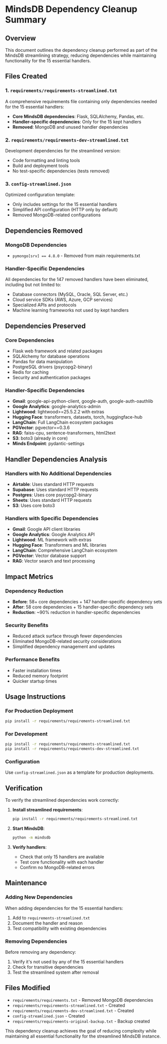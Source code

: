 # MindsDB Dependency Cleanup Summary

## Overview
This document outlines the dependency cleanup performed as part of the MindsDB streamlining strategy, reducing dependencies while maintaining functionality for the 15 essential handlers.

## Files Created

### 1. `requirements/requirements-streamlined.txt`
A comprehensive requirements file containing only dependencies needed for the 15 essential handlers:
- **Core MindsDB dependencies**: Flask, SQLAlchemy, Pandas, etc.
- **Handler-specific dependencies**: Only for the 15 kept handlers
- **Removed**: MongoDB and unused handler dependencies

### 2. `requirements/requirements-dev-streamlined.txt`
Development dependencies for the streamlined version:
- Code formatting and linting tools
- Build and deployment tools
- No test-specific dependencies (tests removed)

### 3. `config-streamlined.json`
Optimized configuration template:
- Only includes settings for the 15 essential handlers
- Simplified API configuration (HTTP only by default)
- Removed MongoDB-related configurations

## Dependencies Removed

### MongoDB Dependencies
- `pymongo[srv] == 4.8.0` - Removed from main requirements.txt

### Handler-Specific Dependencies
All dependencies for the 147 removed handlers have been eliminated, including but not limited to:
- Database connectors (MySQL, Oracle, SQL Server, etc.)
- Cloud service SDKs (AWS, Azure, GCP services)
- Specialized APIs and protocols
- Machine learning frameworks not used by kept handlers

## Dependencies Preserved

### Core Dependencies
- Flask web framework and related packages
- SQLAlchemy for database operations
- Pandas for data manipulation
- PostgreSQL drivers (psycopg2-binary)
- Redis for caching
- Security and authentication packages

### Handler-Specific Dependencies
- **Gmail**: google-api-python-client, google-auth, google-auth-oauthlib
- **Google Analytics**: google-analytics-admin
- **Lightwood**: lightwood>=25.5.2.2 with extras
- **Hugging Face**: transformers, datasets, torch, huggingface-hub
- **LangChain**: Full LangChain ecosystem packages
- **PGVector**: pgvector==0.3.6
- **RAG**: faiss-cpu, sentence-transformers, html2text
- **S3**: boto3 (already in core)
- **Minds Endpoint**: pydantic-settings

## Handler Dependencies Analysis

### Handlers with No Additional Dependencies
- **Airtable**: Uses standard HTTP requests
- **Supabase**: Uses standard HTTP requests  
- **Postgres**: Uses core psycopg2-binary
- **Sheets**: Uses standard HTTP requests
- **S3**: Uses core boto3

### Handlers with Specific Dependencies
- **Gmail**: Google API client libraries
- **Google Analytics**: Google Analytics API
- **Lightwood**: ML framework with extras
- **Hugging Face**: Transformers and ML libraries
- **LangChain**: Comprehensive LangChain ecosystem
- **PGVector**: Vector database support
- **RAG**: Vector search and text processing

## Impact Metrics

### Dependency Reduction
- **Before**: 58+ core dependencies + 147 handler-specific dependency sets
- **After**: 58 core dependencies + 15 handler-specific dependency sets
- **Reduction**: ~90% reduction in handler-specific dependencies

### Security Benefits
- Reduced attack surface through fewer dependencies
- Eliminated MongoDB-related security considerations
- Simplified dependency management and updates

### Performance Benefits
- Faster installation times
- Reduced memory footprint
- Quicker startup times

## Usage Instructions

### For Production Deployment
```bash
pip install -r requirements/requirements-streamlined.txt
```

### For Development
```bash
pip install -r requirements/requirements-streamlined.txt
pip install -r requirements/requirements-dev-streamlined.txt
```

### Configuration
Use `config-streamlined.json` as a template for production deployments.

## Verification

To verify the streamlined dependencies work correctly:

1. **Install streamlined requirements**:
   ```bash
   pip install -r requirements/requirements-streamlined.txt
   ```

2. **Start MindsDB**:
   ```bash
   python -m mindsdb
   ```

3. **Verify handlers**:
   - Check that only 15 handlers are available
   - Test core functionality with each handler
   - Confirm no MongoDB-related errors

## Maintenance

### Adding New Dependencies
When adding dependencies for the 15 essential handlers:
1. Add to `requirements-streamlined.txt`
2. Document the handler and reason
3. Test compatibility with existing dependencies

### Removing Dependencies
Before removing any dependency:
1. Verify it's not used by any of the 15 essential handlers
2. Check for transitive dependencies
3. Test the streamlined system after removal

## Files Modified
- `requirements/requirements.txt` - Removed MongoDB dependencies
- `requirements/requirements-streamlined.txt` - Created
- `requirements/requirements-dev-streamlined.txt` - Created  
- `config-streamlined.json` - Created
- `requirements/requirements-original-backup.txt` - Backup created

This dependency cleanup achieves the goal of reducing complexity while maintaining all essential functionality for the streamlined MindsDB instance.